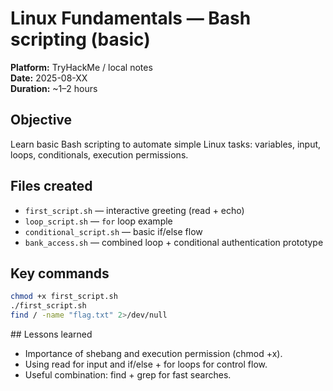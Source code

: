 # Linux Fundamentals — Bash scripting (basic)

**Platform:** TryHackMe / local notes  
**Date:** 2025-08-XX  
**Duration:** ~1–2 hours

## Objective
Learn basic Bash scripting to automate simple Linux tasks: variables, input, loops, conditionals, execution permissions.

## Files created
- `first_script.sh` — interactive greeting (read + echo)
- `loop_script.sh` — `for` loop example
- `conditional_script.sh` — basic if/else flow
- `bank_access.sh` — combined loop + conditional authentication prototype

## Key commands
```bash
chmod +x first_script.sh
./first_script.sh
find / -name "flag.txt" 2>/dev/null  
```
## Lessons learned

- Importance of shebang and execution permission (chmod +x).
- Using read for input and if/else + for loops for control flow.
- Useful combination: find + grep for fast searches.
